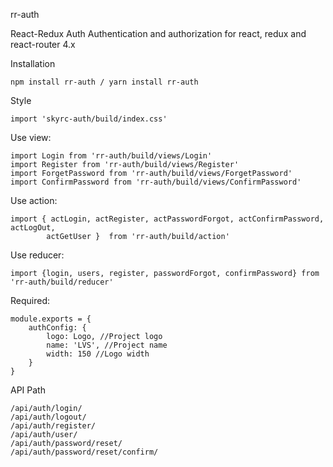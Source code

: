 rr-auth

React-Redux Auth
Authentication and authorization for react, redux and react-router 4.x

Installation
````
npm install rr-auth / yarn install rr-auth
````

Style
```
import 'skyrc-auth/build/index.css'
```

Use view: 
```
import Login from 'rr-auth/build/views/Login'
import Register from 'rr-auth/build/views/Register'
import ForgetPassword from 'rr-auth/build/views/ForgetPassword'
import ConfirmPassword from 'rr-auth/build/views/ConfirmPassword'
```

Use action:
```
import { actLogin, actRegister, actPasswordForgot, actConfirmPassword, actLogOut, 
        actGetUser }  from 'rr-auth/build/action'
```

Use reducer: 
```
import {login, users, register, passwordForgot, confirmPassword} from 'rr-auth/build/reducer'
```

Required: 
```
module.exports = {
    authConfig: {
        logo: Logo, //Project logo
        name: 'LVS', //Project name 
        width: 150 //Logo width
    }
} 
```

API Path

```
/api/auth/login/
/api/auth/logout/
/api/auth/register/
/api/auth/user/
/api/auth/password/reset/
/api/auth/password/reset/confirm/
```
